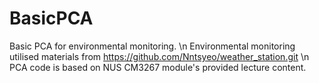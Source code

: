 # BasicPCA
Basic PCA for environmental monitoring. \n
Environmental monitoring utilised materials from https://github.com/Nntsyeo/weather_station.git \n
PCA code is based on NUS CM3267 module's provided lecture content. 

